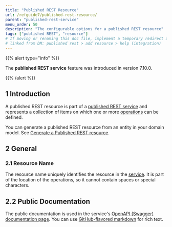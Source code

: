 ```yaml
---
title: "Published REST Resource"
url: /refguide7/published-rest-resource/
parent: "published-rest-service"
menu_order: 50
description: "The configurable options for a published REST resource"
tags: ["published REST", "resource"]
# If moving or renaming this doc file, implement a temporary redirect and let the respective team know they should update the URL in the product. See Mapping to Products for more details.
# linked from DM: published rest > add resource > help (integration)
---
```


{{% alert type="info" %}}

The **published REST service** feature was introduced in version 7.10.0.

{{% /alert %}}

## 1 Introduction

A published REST resource is part of a [published REST service](/refguide/published-rest-service/) and represents a collection of items on which one or more [operations](/refguide/published-rest-operation/) can be defined.

You can generate a published REST resource from an entity in your domain model. See [Generate a Published REST resource](/refguide/generate-rest-resource/).

## 2 General

### <a name="name"></a>2.1 Resource Name

The resource name uniquely identifies the resource in the [service](/refguide/published-rest-service/). It is part of the location of the operations, so it cannot contain spaces or special characters.

## <a name="public-documentation"></a>2.2 Public Documentation

The public documentation is used in the service's [OpenAPI (Swagger) documentation page](/refguide/published-rest-services/#interactive-documentation). You can use [GitHub-flavored markdown](/refguide/gfm-syntax/) for rich text.
